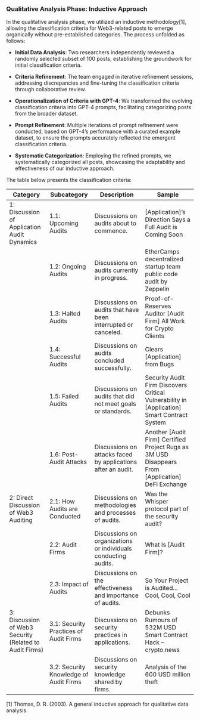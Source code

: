 ### Qualitative Analysis Phase: Inductive Approach

In the qualitative analysis phase, we utilized an inductive methodology[1], allowing the classification criteria for Web3-related posts to emerge organically without pre-established categories. The process unfolded as follows:

- **Initial Data Analysis**: Two researchers independently reviewed a randomly selected subset of 100 posts, establishing the groundwork for initial classification criteria.

- **Criteria Refinement**: The team engaged in iterative refinement sessions, addressing discrepancies and fine-tuning the classification criteria through collaborative review.

- **Operationalization of Criteria with GPT-4**: We transformed the evolving classification criteria into GPT-4 prompts, facilitating categorizing posts from the broader dataset.

- **Prompt Refinement**: Multiple iterations of prompt refinement were conducted, based on GPT-4’s performance with a curated example dataset, to ensure the prompts accurately reflected the emergent classification criteria.

- **Systematic Categorization**:  Employing the refined prompts, we systematically categorized all posts, showcasing the adaptability and effectiveness of our inductive approach.

The table below presents the classification criteria:

| **Category**                                              | **Subcategory**                             | **Description**                                                 | **Sample**                                                                                            |
|-----------------------------------------------------------|---------------------------------------------|-----------------------------------------------------------------|-------------------------------------------------------------------------------------------------------|
| 1: Discussion of Application Audit Dynamics               | 1\.1: Upcoming Audits                       | Discussions on audits about to commence\.                       | \[Application\]’s Direction Says a Full Audit is Coming Soon                                          |
|                                                           | 1\.2: Ongoing Audits                        | Discussions on audits currently in progress\.                   | EtherCamps decentralized startup team public code audit by Zeppelin                                   |
|                                                           | 1\.3: Halted Audits                         | Discussions on audits that have been interrupted or canceled\.  | Proof\-of\-Reserves Auditor \[Audit Firm\] All Work for Crypto Clients                                |
|                                                           | 1\.4: Successful Audits                     | Discussions on audits concluded successfully\.                  | Clears \[Application\] from Bugs                                                                      |
|                                                           | 1\.5: Failed Audits                         | Discussions on audits that did not meet goals or standards\.    | Security Audit Firm Discovers Critical Vulnerability in \[Application\] Smart Contract System         |
|                                                           | 1\.6: Post\-Audit Attacks                   | Discussions on attacks faced by applications after an audit\.   | Another \[Audit Firm\] Certified Project Rugs as 3M USD Disappears From \[Application\] DeFi Exchange |
| 2: Direct Discussion of Web3 Auditing                     | 2\.1: How Audits are Conducted              | Discussions on methodologies and processes of audits\.          | Was the Whisper protocol part of the security audit?                                                  |
|                                                           | 2\.2: Audit Firms                           | Discussions on organizations or individuals conducting audits\. | What Is \[Audit Firm\]?                                                                               |
|                                                           | 2\.3: Impact of Audits                      | Discussions on the effectiveness and importance of audits\.     | So Your Project is Audited\.\.\. Cool, Cool, Cool                                                     |
| 3: Discussion of Web3 Security \(Related to Audit Firms\) | 3\.1: Security Practices of Audit Firms     | Discussions on security practices in applications\.                 | Debunks Rumours of 532M USD Smart Contract Hack – crypto\.news                                        |
|                                                           | 3\.2: Security Knowledge of Audit Firms | Discussions on security knowledge shared by firms\.         | Analysis of the 600 USD million theft                                                                 |

[1] Thomas, D. R. (2003). A general inductive approach for qualitative data analysis.
